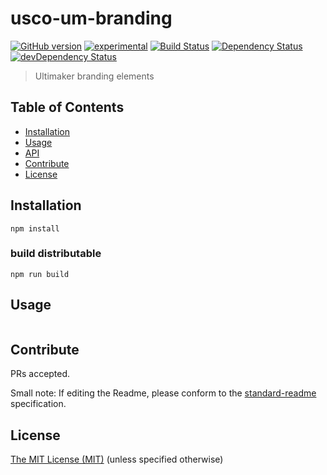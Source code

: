 # usco-um-branding

[![GitHub version](https://badge.fury.io/gh/usco%2Fusco-um-branding.svg)](https://badge.fury.io/gh/usco%2Fusco-um-branding)
[![experimental](http://badges.github.io/stability-badges/dist/experimental.svg)](http://github.com/badges/stability-badges)
[![Build Status](https://travis-ci.org/usco/usco-um-branding.svg)](https://travis-ci.org/usco/usco-um-branding)
[![Dependency Status](https://david-dm.org/usco/usco-um-branding.svg)](https://david-dm.org/usco/usco-um-branding)
[![devDependency Status](https://david-dm.org/usco/usco-um-branding/dev-status.svg)](https://david-dm.org/usco/usco-um-branding#info=devDependencies)


> Ultimaker branding elements



## Table of Contents

- [Installation](#installation)
- [Usage](#usage)
- [API](#api)
- [Contribute](#contribute)
- [License](#license)


## Installation


```
npm install
```

### build distributable

```
npm run build
```

## Usage

```
```

## Contribute

PRs accepted.

Small note: If editing the Readme, please conform to the [standard-readme](https://github.com/RichardLitt/standard-readme) specification.


## License

[The MIT License (MIT)](https://github.com/usco/usco-um-branding/blob/master/LICENSE)
(unless specified otherwise)
